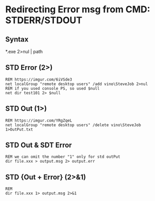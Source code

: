 # Redirecting Error msg from CMD: STDERR/STDOUT

## Syntax
*.exe 2>nul | path

## STD Error (2>)
````Batch
REM https://imgur.com/6iVSde3
net localGroup "remote desktop users" /add vino\SteveJob 2>nul
REM if you used console PS, so used $null
net dir test101 2> $null
````

## STD Out (1>)
````Batch
REM https://imgur.com/YRgZqeL
net localGroup "remote desktop users" /delete vino\SteveJob 1>OutPut.txt
````
## STD Out & SDT Error
````Batch
REM we can omit the number "1" only for std outPut
dir file.xxx > output.msg 2> output.err
````

## STD {Out + Error} (2>&1)
````Batch
REM 
dir file.xxx 1> output.msg 2>&1
```` 
